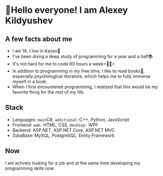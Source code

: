 
# 👋Hello everyone! I am Alexey Kildyushev
## A few facts about me
- I am 18. I live in Kazan🐉
- I've been doing a deep study of programming for a year and a half📚
- It's not hard for me to code 60 hours a week⚡👨‍💻⚡
- In addition to programming in my free time, I like to read books📖, especially psychological literature, which helps me to fully immerse myself in a book.
- When I first encountered programming, I realized that this would be my favorite thing for the rest of my life.
## Stack
- Languages: `main`C#, `additional:`C++, Python, JavaScript
- Frontend: `web:` HTML, CSS, `desktop:` WPF
- Backend: ASP.NET, ASP.NET Core, ASP.NET MVC
- DataBase: MySQL, PostgreSQL, Entity Framework
## Now
I am actively looking for a job and at the same time developing my programming skills now 
